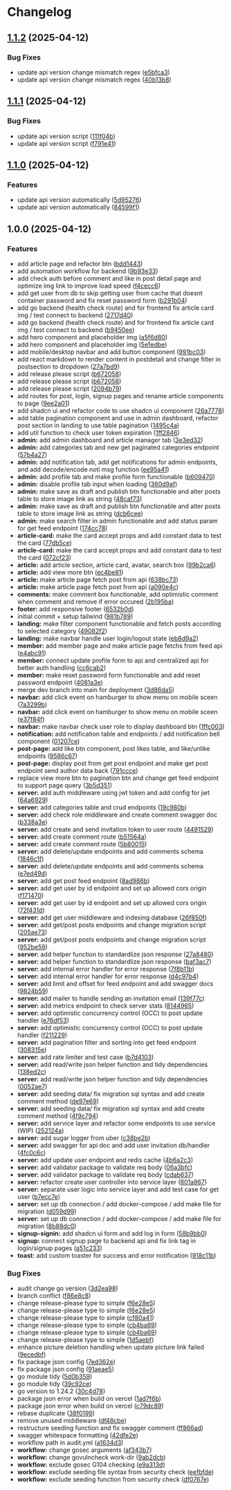 # Changelog

## [1.1.2](https://github.com/ritchie-gr8/my-blog-app/compare/v1.1.1...v1.1.2) (2025-04-12)


### Bug Fixes

* update api version change mismatch regex ([e5bfca3](https://github.com/ritchie-gr8/my-blog-app/commit/e5bfca3cb024ac77c95d3c6073151fbcbfa17a7d))
* update api version change mismatch regex ([40b13b8](https://github.com/ritchie-gr8/my-blog-app/commit/40b13b800fa21394cda8cd6409f7732c76adafb5))

## [1.1.1](https://github.com/ritchie-gr8/my-blog-app/compare/v1.1.0...v1.1.1) (2025-04-12)


### Bug Fixes

* update api version script ([111f04b](https://github.com/ritchie-gr8/my-blog-app/commit/111f04b775a5b2581750d84f0566fc79f9c021fe))
* update api version script ([f791e41](https://github.com/ritchie-gr8/my-blog-app/commit/f791e41510fbe1301ee4cf006243e153d7330b2c))

## [1.1.0](https://github.com/ritchie-gr8/my-blog-app/compare/v1.0.0...v1.1.0) (2025-04-12)


### Features

* update api version automatically ([5d95276](https://github.com/ritchie-gr8/my-blog-app/commit/5d9527678388e2d6baf3cd7edbf2d9242869527c))
* update api version automatically ([84599f1](https://github.com/ritchie-gr8/my-blog-app/commit/84599f1fac2e26b916244b1df7d2d01a224f6dc9))

## 1.0.0 (2025-04-12)


### Features

* add article page and refactor btn ([bdd1443](https://github.com/ritchie-gr8/my-blog-app/commit/bdd14432c015a7ec62f815cf3394108e8458f409))
* add automation workflow for backend ([9b93e33](https://github.com/ritchie-gr8/my-blog-app/commit/9b93e33c9023cdd35fe709d205f98eabd416047d))
* add check auth before comment and like in post detail page and optimize img link to improve load speed ([f4cecc6](https://github.com/ritchie-gr8/my-blog-app/commit/f4cecc6e1729427837bbd4a7bacf21601dcd2820))
* add get user from db to skip getting user from cache that doesnt container password and fix reset password form ([b291b04](https://github.com/ritchie-gr8/my-blog-app/commit/b291b047041491458c224a2dc33e0d2fd9a1bf84))
* add go backend (health check route) and for frontend fix article card img / test connect to backend ([2717d40](https://github.com/ritchie-gr8/my-blog-app/commit/2717d40219de4617199159665b21e09e4e2d4b52))
* add go backend (health check route) and for frontend fix article card img / test connect to backend ([b9450ee](https://github.com/ritchie-gr8/my-blog-app/commit/b9450ee4b91fb794444dfb3806dedc8b3491b8ca))
* add hero component and placeholder img ([a5f6d80](https://github.com/ritchie-gr8/my-blog-app/commit/a5f6d8063fce17410d61304b06e79cffa3d057b9))
* add hero component and placeholder img ([5e1edbe](https://github.com/ritchie-gr8/my-blog-app/commit/5e1edbebcdfb03495825620ef8f2287126ffa7ab))
* add mobile/desktop navbar and add button component ([991bc03](https://github.com/ritchie-gr8/my-blog-app/commit/991bc03e0a1cf22ba7e8c9b216eb79b7a5649f10))
* add react markdown to render content in postdetail and change filter in postsection to dropdown ([27a7bd9](https://github.com/ritchie-gr8/my-blog-app/commit/27a7bd99b660f4c0be5e995d7203f9809b33a2d5))
* add release please script ([b672058](https://github.com/ritchie-gr8/my-blog-app/commit/b672058e150828d6efc7bd5a50ed7749c4b127ad))
* add release please script ([b672058](https://github.com/ritchie-gr8/my-blog-app/commit/b672058e150828d6efc7bd5a50ed7749c4b127ad))
* add release please script ([2094b79](https://github.com/ritchie-gr8/my-blog-app/commit/2094b79171c967c32fec4c699a1e3b952abd38c5))
* add routes for post, login, signup pages and rename article components to page ([9ee2a01](https://github.com/ritchie-gr8/my-blog-app/commit/9ee2a0172c654ec78c7f586f2b92aec377a08ddd))
* add shadcn ui and refactor code to use shadcn ui component ([26a7778](https://github.com/ritchie-gr8/my-blog-app/commit/26a7778da592586e08715e5a21c336e689c7efb2))
* add table pagination component and use in admin dashboard, refactor post section in landing to use table pagination ([1495c4a](https://github.com/ritchie-gr8/my-blog-app/commit/1495c4a471930af7c30969e3dc4994cb2b1f35b7))
* add util function to check user token expiration ([1ff2846](https://github.com/ritchie-gr8/my-blog-app/commit/1ff2846a2080701d82db75f8e321baf9f964db94))
* **admin:** add admin dashboard and article manager tab ([3e3ed32](https://github.com/ritchie-gr8/my-blog-app/commit/3e3ed326bb39f04eeb3becfc9d02650e258cf546))
* **admin:** add categories tab and new get paginated categories endpoint ([57b4a27](https://github.com/ritchie-gr8/my-blog-app/commit/57b4a2741634a1fde98ef621e91e8593dcbcb7c3))
* **admin:** add notification tab, add get notifications for admin endpoints, and add decode/encode noti msg function ([ee95a41](https://github.com/ritchie-gr8/my-blog-app/commit/ee95a41656924644dd26e69a77b625bb46a9c3a9))
* **admin:** add profile tab and make profile form functionable ([b609470](https://github.com/ritchie-gr8/my-blog-app/commit/b609470e4001aa7cd4ec02fca63c989bc95fb949))
* **admin:** disable profile tab input when loading ([360d9af](https://github.com/ritchie-gr8/my-blog-app/commit/360d9af7b20c21ddea7a8f894ae2e59296f4b1d2))
* **admin:** make save as draft and publish btn functionable and alter posts table to store image link as string ([48caf73](https://github.com/ritchie-gr8/my-blog-app/commit/48caf730f85c78ba6c7bf88d7099be93031a6676))
* **admin:** make save as draft and publish btn functionable and alter posts table to store image link as string ([dcb6cee](https://github.com/ritchie-gr8/my-blog-app/commit/dcb6cee30b579db972bd0c85af8ba727db397ebf))
* **admin:** make search filter in admin functionable and add status param for get feed endpoint ([174cc78](https://github.com/ritchie-gr8/my-blog-app/commit/174cc78e9d615330fef6d890e62f1162fc8ded6b))
* **article-card:** make the card accept props and add constant data to test the card ([77db5ce](https://github.com/ritchie-gr8/my-blog-app/commit/77db5ceafb3a6a69492a175fd26a532898ef0947))
* **article-card:** make the card accept props and add constant data to test the card ([072cf23](https://github.com/ritchie-gr8/my-blog-app/commit/072cf232207a188f724291d826330f8835229815))
* **article:** add article section, article card, avatar, search box ([99b2ca6](https://github.com/ritchie-gr8/my-blog-app/commit/99b2ca6129848f758f2e0ff687010211dcf15640))
* **article:** add view more btn ([ec4be81](https://github.com/ritchie-gr8/my-blog-app/commit/ec4be81f73dc167b14e6b3ad2784381a4297a4ba))
* **article:** make article page fetch post from api ([638bc73](https://github.com/ritchie-gr8/my-blog-app/commit/638bc73e921574ec9fbce58984427da681ae135f))
* **article:** make article page fetch post from api ([a090e4c](https://github.com/ritchie-gr8/my-blog-app/commit/a090e4c14099087b905718bb9f8cc5189c0acce1))
* **comments:** make comment box functionable, add optimistic comment when comment and remove if error occured ([2b195ba](https://github.com/ritchie-gr8/my-blog-app/commit/2b195bab42382a818e3c7c222b0369d48d0d051a))
* **footer:** add responsive footer ([6532b0d](https://github.com/ritchie-gr8/my-blog-app/commit/6532b0d63a526e9207c5498ebcc197bde25112fc))
* initial commit + setup tailwind ([981b789](https://github.com/ritchie-gr8/my-blog-app/commit/981b7892d65d6f1e2f375252a4c61f67b1dc1256))
* **landing:** make filter component functionable and fetch posts according to selected category ([49082f2](https://github.com/ritchie-gr8/my-blog-app/commit/49082f24e243727fcad081543725a9adca50f16c))
* **landing:** make navbar handle user login/logout state ([eb8d9a2](https://github.com/ritchie-gr8/my-blog-app/commit/eb8d9a24bb8ac5e995f297163381a94dedf47786))
* **member:** add member page and make article page fetchs from feed api ([e4abc91](https://github.com/ritchie-gr8/my-blog-app/commit/e4abc91e5a420add83caaec9b1c36760d5492251))
* **member:** connect update profile form to api and centralized api for better auth handling ([cc6cab2](https://github.com/ritchie-gr8/my-blog-app/commit/cc6cab29b053a8caa80e89a696520b63f43b3fb3))
* **member:** make reset password form functionable and add reset password endpoint ([4081a3e](https://github.com/ritchie-gr8/my-blog-app/commit/4081a3ea8a8795acc8f99939f4f56d91747f1b2d))
* merge dev branch into main for deployment ([3d86da5](https://github.com/ritchie-gr8/my-blog-app/commit/3d86da5328108fde7224e5462e8c3d9778161409))
* **navbar:** add click event on hamburger to show menu on mobile sceen ([7a3299b](https://github.com/ritchie-gr8/my-blog-app/commit/7a3299b95369c309657ecf53880a3bc3e763fa2a))
* **navbar:** add click event on hamburger to show menu on mobile sceen ([e37f84f](https://github.com/ritchie-gr8/my-blog-app/commit/e37f84fce8818ce617f4b3c9c792c7793a303b95))
* **navbar:** make navbar check user role to display dashboard btn ([1ffc003](https://github.com/ritchie-gr8/my-blog-app/commit/1ffc003e4dc95bc3a866a6a0c19d1659c35083bf))
* **notification:** add notification table and endpoints / add notification bell component ([01207ce](https://github.com/ritchie-gr8/my-blog-app/commit/01207ce7df10ef05e5e1d36589d52945611b4fd8))
* **post-page:** add like btn component, post likes table, and like/unlike endpoints ([9586c67](https://github.com/ritchie-gr8/my-blog-app/commit/9586c670207cdbd82045621928188e032222240c))
* **post-page:** display post from get post endpoint and make get post endpoint send author data back ([791ccce](https://github.com/ritchie-gr8/my-blog-app/commit/791ccceaf32d4f3a94480279c5e8413eb34396d4))
* replace view more btn to pagination btn and change get feed endpoint to support page query ([3b5d351](https://github.com/ritchie-gr8/my-blog-app/commit/3b5d351bf51b6c456299feb93072ef7a9ba6f0c9))
* **server:** add auth middleware using jwt token and add config for jwt ([64a6929](https://github.com/ritchie-gr8/my-blog-app/commit/64a6929c37d3ad5659c8a0aa6060b11b7820f35e))
* **server:** add categories table and crud endpoints ([19c980b](https://github.com/ritchie-gr8/my-blog-app/commit/19c980bda9ea4db3321f512e9ce526f2fa491a1b))
* **server:** add check role middleware and create comment swagger doc ([b338a3e](https://github.com/ritchie-gr8/my-blog-app/commit/b338a3e00b5e0173de4c913a9d6318d4b5c23862))
* **server:** add create and send invitation token to user route ([4491529](https://github.com/ritchie-gr8/my-blog-app/commit/44915299c752dead75e789f2aa6899f7172053f5))
* **server:** add create comment route ([b51564a](https://github.com/ritchie-gr8/my-blog-app/commit/b51564a3a0cca76ca0c422d8e098546f51936fb2))
* **server:** add create comment route ([5b80015](https://github.com/ritchie-gr8/my-blog-app/commit/5b80015bd7453e4b91653e0ca0a6650834597ba1))
* **server:** add delete/update endpoints and add comments schema ([1846c1f](https://github.com/ritchie-gr8/my-blog-app/commit/1846c1f056cd60afc5ccbb35d1697788877b88a6))
* **server:** add delete/update endpoints and add comments schema ([e7ed49d](https://github.com/ritchie-gr8/my-blog-app/commit/e7ed49db2dcef37d6dc54d4f1e8c3e031e00f7ef))
* **server:** add get post feed endpoint ([8ad986b](https://github.com/ritchie-gr8/my-blog-app/commit/8ad986bacac042639e17fec450f45f2cf58604b0))
* **server:** add get user by id endpoint and set up allowed cors origin ([f171470](https://github.com/ritchie-gr8/my-blog-app/commit/f171470a2cbe41ad2aa11d75401e64f84b986ec6))
* **server:** add get user by id endpoint and set up allowed cors origin ([72f431d](https://github.com/ritchie-gr8/my-blog-app/commit/72f431dcc2bc5e32df34331e6bbf1fab2b6e86a8))
* **server:** add get user middleware and indexing database ([26f850f](https://github.com/ritchie-gr8/my-blog-app/commit/26f850f4fc7c402a5c3a43339daed16f06945d46))
* **server:** add get/post posts endpoints and change migration script ([205ae73](https://github.com/ritchie-gr8/my-blog-app/commit/205ae7386075c43838792f417dee001bde599ca2))
* **server:** add get/post posts endpoints and change migration script ([952be59](https://github.com/ritchie-gr8/my-blog-app/commit/952be59f6eed97b1cca2c36b4780f0ca7aca68dc))
* **server:** add helper function to standardlize json response ([27a8480](https://github.com/ritchie-gr8/my-blog-app/commit/27a848094ec3d289529ed3847158c1419a735a2a))
* **server:** add helper function to standardlize json response ([baf3ac7](https://github.com/ritchie-gr8/my-blog-app/commit/baf3ac7ff4cd1c7f6752aa8f800e21394f888dbf))
* **server:** add internal error handler for error response ([7f8b11b](https://github.com/ritchie-gr8/my-blog-app/commit/7f8b11b47041cf7b408165bf3c88eeaab5b8342b))
* **server:** add internal error handler for error response ([d4c97b4](https://github.com/ritchie-gr8/my-blog-app/commit/d4c97b4d97e9b6147ccf09721eda653181c4325b))
* **server:** add limit and offset for feed endpoint and add swagger docs ([9824b59](https://github.com/ritchie-gr8/my-blog-app/commit/9824b59602c46c74cc05e7b20c384230c7a2637e))
* **server:** add mailer to handle sending an invitation email ([139f77c](https://github.com/ritchie-gr8/my-blog-app/commit/139f77c88bfffa6b2026da3ae76d1ea6b5ece088))
* **server:** add metrics endpoint to check server stats ([8144965](https://github.com/ritchie-gr8/my-blog-app/commit/8144965482b2abed93b451d7e9a528a00eed27b7))
* **server:** add optimistic concurrency control (OCC) to post update handler ([e76df53](https://github.com/ritchie-gr8/my-blog-app/commit/e76df5358f18506cdb06db1175b053bc7882f1a2))
* **server:** add optimistic concurrency control (OCC) to post update handler ([f211229](https://github.com/ritchie-gr8/my-blog-app/commit/f211229f92ec1a0b912d475dbfee1e0d72e2bd9e))
* **server:** add pagination filter and sorting into get feed endpoint ([308315e](https://github.com/ritchie-gr8/my-blog-app/commit/308315e6f280f36e7e95417153a7f3d2d9d787e5))
* **server:** add rate limiter and test case ([b7d4103](https://github.com/ritchie-gr8/my-blog-app/commit/b7d4103e9899cf85185a7b6c98ebad7db2652671))
* **server:** add read/write json helper function and tidy dependencies ([138ed2c](https://github.com/ritchie-gr8/my-blog-app/commit/138ed2cfd96831cb365d145511237a9df44cac57))
* **server:** add read/write json helper function and tidy dependencies ([0052ae7](https://github.com/ritchie-gr8/my-blog-app/commit/0052ae77b020d8d56b30a5d6de0558d4d938ed5f))
* **server:** add seeding data/ fix migration sql syntax and add create comment method ([de97e69](https://github.com/ritchie-gr8/my-blog-app/commit/de97e6915f3a0b478245fbed1f378ccdac99fef4))
* **server:** add seeding data/ fix migration sql syntax and add create comment method ([4f9c794](https://github.com/ritchie-gr8/my-blog-app/commit/4f9c794f7731c61d4666628fede43b8aa4c559ae))
* **server:** add service layer and refactor some endpoints to use service (WIP) ([252124a](https://github.com/ritchie-gr8/my-blog-app/commit/252124a90faf236e1b375a4ca4921b822070d09f))
* **server:** add sugar logger from uber ([c38be2b](https://github.com/ritchie-gr8/my-blog-app/commit/c38be2b4c18e72ca9a7170170662f0dc678a16c5))
* **server:** add swagger for api doc and add user invitation db/handler ([4fc0c6c](https://github.com/ritchie-gr8/my-blog-app/commit/4fc0c6cf68eda9849f65c8893b2e9e0436bac901))
* **server:** add update user endpoint and redis cache ([4b6a2c3](https://github.com/ritchie-gr8/my-blog-app/commit/4b6a2c34468db42368f606c1fd32221d6f04468e))
* **server:** add validator package to validate req body ([06a3bfc](https://github.com/ritchie-gr8/my-blog-app/commit/06a3bfc6617d503618e80200b310fe8990d6bac5))
* **server:** add validator package to validate req body ([cdab637](https://github.com/ritchie-gr8/my-blog-app/commit/cdab6376b7a668ad7a48e9f6c8f3587788b70496))
* **server:** refactor create user controller into service layer ([801a867](https://github.com/ritchie-gr8/my-blog-app/commit/801a86711ef884541927bf3cf08160516d2c1bb2))
* **server:** separate user logic into service layer and add test case for get user ([b7ecc7e](https://github.com/ritchie-gr8/my-blog-app/commit/b7ecc7ee1a5032f0c24232901e8c7fbe526363d7))
* **server:** set up db connection / add docker-compose / add make file for migration ([d059d99](https://github.com/ritchie-gr8/my-blog-app/commit/d059d996f05750e177c09deff9d02b64698b0207))
* **server:** set up db connection / add docker-compose / add make file for migration ([8b88dc0](https://github.com/ritchie-gr8/my-blog-app/commit/8b88dc0db455cf6893d0fe862fe2ccd2840e3c6e))
* **signup-signin:** add shadcn ui form and add log in form ([58b9bb0](https://github.com/ritchie-gr8/my-blog-app/commit/58b9bb031bec6337b085f124bf83e98bfab023b2))
* **signup:** connect signup page to backend api and fix link tag in login/signup pages ([a51c233](https://github.com/ritchie-gr8/my-blog-app/commit/a51c233589d01eb25134dbf01d5ab03264b7c4d1))
* **toast:** add custom toaster for success and error notification ([918c11b](https://github.com/ritchie-gr8/my-blog-app/commit/918c11b3c686fb1ab063d2b2e0c3275c16a00373))


### Bug Fixes

* audit change go version ([3d2ea98](https://github.com/ritchie-gr8/my-blog-app/commit/3d2ea98ca4ef82968cddde8abbf6a3af816e5013))
* branch  conflict ([f86e8c8](https://github.com/ritchie-gr8/my-blog-app/commit/f86e8c852b0dda59165ae38349fc316345c53ccc))
* change release-please type to simple ([f6e28e5](https://github.com/ritchie-gr8/my-blog-app/commit/f6e28e5c6c9717c7cd821e2a690afb5b43e58219))
* change release-please type to simple ([f6e28e5](https://github.com/ritchie-gr8/my-blog-app/commit/f6e28e5c6c9717c7cd821e2a690afb5b43e58219))
* change release-please type to simple ([cf80a41](https://github.com/ritchie-gr8/my-blog-app/commit/cf80a413ea887eb7a052bdd38d8cb2d7f676a8ad))
* change release-please type to simple ([cb4ba69](https://github.com/ritchie-gr8/my-blog-app/commit/cb4ba69408839700904bd0dfbe4221cd6217207f))
* change release-please type to simple ([cb4ba69](https://github.com/ritchie-gr8/my-blog-app/commit/cb4ba69408839700904bd0dfbe4221cd6217207f))
* change release-please type to simple ([1d5aebf](https://github.com/ritchie-gr8/my-blog-app/commit/1d5aebfcfec7ccbd52d681f3c6bbf7ce2896ad4b))
* enhance picture deletion handling when update picture link failed ([9ecedbf](https://github.com/ritchie-gr8/my-blog-app/commit/9ecedbf476cc7edb84f8ed09c5e87cb2b0484962))
* fix package json config ([7ed362e](https://github.com/ritchie-gr8/my-blog-app/commit/7ed362e9503ecc35da8e4d0acf9f60bddf4ce671))
* fix package json config ([91aeae5](https://github.com/ritchie-gr8/my-blog-app/commit/91aeae5c6dcc4b6865cd7e7bfb11d8d55b95c36b))
* go module tidy ([5d0b359](https://github.com/ritchie-gr8/my-blog-app/commit/5d0b35932b7325bc91c619d6e002f3211604b6b3))
* go module tidy ([39c92ce](https://github.com/ritchie-gr8/my-blog-app/commit/39c92ce36158d60d0bc9fa3af52d379aa02a5a0e))
* go version to 1.24.2 ([30c4d78](https://github.com/ritchie-gr8/my-blog-app/commit/30c4d78cd83f506d49d16fcb87f4501403879861))
* package json error when build on vercel ([1ad7f6b](https://github.com/ritchie-gr8/my-blog-app/commit/1ad7f6ba50827153109d0c2b201f2fdf8437bcbe))
* package json error when build on vercel ([c79dc89](https://github.com/ritchie-gr8/my-blog-app/commit/c79dc89919530ebf8ad110d4cf64c42b71551f1c))
* rebase duplicate ([38f0199](https://github.com/ritchie-gr8/my-blog-app/commit/38f0199b1a1f0029c046c5fa4e5d8b30ecde3c00))
* remove unused middleware ([df48cbe](https://github.com/ritchie-gr8/my-blog-app/commit/df48cbe64d4f28f9ee60781d732d3e116e69cbac))
* restructure seeding function and fix swagger comment ([ff866ad](https://github.com/ritchie-gr8/my-blog-app/commit/ff866ad72453127a784b880f455d397420ef219e))
* swagger whitespace  formatting ([42dfe2e](https://github.com/ritchie-gr8/my-blog-app/commit/42dfe2e2487ee66c64001db3db721d5ae98fb315))
* workflow path in audit.yml ([a1634d3](https://github.com/ritchie-gr8/my-blog-app/commit/a1634d35add19911c97f30d21a4735fd753524fa))
* **workflow:** change gosec arguments ([af343b7](https://github.com/ritchie-gr8/my-blog-app/commit/af343b71c68422688ea3d5f0f4a954e5fdd5a49b))
* **workflow:** change govulncheck work-dir ([9ab2dcb](https://github.com/ritchie-gr8/my-blog-app/commit/9ab2dcb888fc4a4cc641506ab44f94a053f09aa7))
* **workflow:** exclude gosec G104 checking ([e9a313d](https://github.com/ritchie-gr8/my-blog-app/commit/e9a313d522e25e3f9eaa32484baba4d5f1eb394c))
* **workflow:** exclude seeding file syntax from security check ([eefbfde](https://github.com/ritchie-gr8/my-blog-app/commit/eefbfde65ae79c7b5c199f09b4819b3bf1807e18))
* **workflow:** exclude seeding function from security check ([df0767e](https://github.com/ritchie-gr8/my-blog-app/commit/df0767e5c07826353ad54d1ef7625c9a01c197a5))
